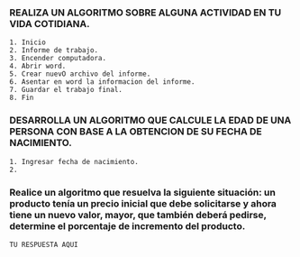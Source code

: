 ### REALIZA UN ALGORITMO SOBRE ALGUNA ACTIVIDAD EN TU VIDA COTIDIANA.

    1. Inicio
    2. Informe de trabajo.
    3. Encender computadora.
    4. Abrir word.
    5. Crear nuevO archivo del informe.
    6. Asentar en word la informacion del informe.
    7. Guardar el trabajo final.
    8. Fin
    
### DESARROLLA UN ALGORITMO QUE CALCULE LA EDAD DE UNA PERSONA CON BASE A LA OBTENCION DE SU FECHA DE NACIMIENTO.

    1. Ingresar fecha de nacimiento.
    2. 
    
    
    

###  Realice un algoritmo que resuelva la siguiente situación: un producto tenía un precio inicial que debe solicitarse y ahora tiene un nuevo valor, mayor, que también deberá pedirse, determine el porcentaje de incremento del producto. 

    TU RESPUESTA AQUI
